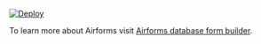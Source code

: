 
[![Deploy](https://www.herokucdn.com/deploy/button.svg)](https://heroku.com/deploy?template=https://github.com/Airforms/heroku)

To learn more about Airforms visit [Airforms database form builder](http://airforms.com/).
